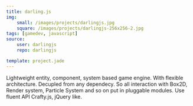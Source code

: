 ```yaml
---
title: darling.js
img:
    small: /images/projects/darlingjs.jpg
    square: /images/projects/darlingjs-256x256-2.jpg
tags: [gamedev, javascript]
source:
    user: darlingjs
    repo: darlingjs

template: project.jade
---
```


Lightweight entity, component, system based game engine. With flexible architecture. Decupled from any dependecy. So all interaction with Box2D, Render system, Particle System and so on put in pluggable modules. Use fluent API Crafty.js, jQuery like.